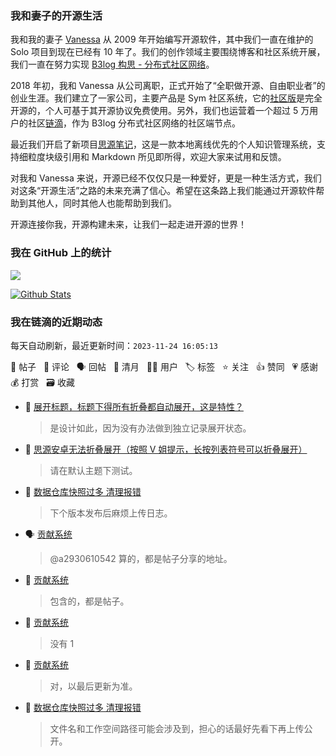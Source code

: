 ### 我和妻子的开源生活

我和我的妻子 [Vanessa](https://github.com/Vanessa219) 从 2009 年开始编写开源软件，其中我们一直在维护的 Solo 项目到现在已经有 10 年了。我们的创作领域主要围绕博客和社区系统开展，我们一直在努力实现 [B3log 构思 - 分布式社区网络](https://ld246.com/article/1546941897596)。

2018 年初，我和 Vanessa 从公司离职，正式开始了“全职做开源、自由职业者”的创业生涯。我们建立了一家公司，主要产品是 Sym 社区系统，它的[社区版](https://github.com/88250/symphony)是完全开源的，个人可基于其开源协议免费使用。另外，我们也运营着一个超过 5 万用户的社区[链滴](https://ld246.com)，作为 B3log 分布式社区网络的社区端节点。

最近我们开启了新项目[思源笔记](https://github.com/siyuan-note/siyuan)，这是一款本地离线优先的个人知识管理系统，支持细粒度块级引用和 Markdown 所见即所得，欢迎大家来试用和反馈。

对我和 Vanessa 来说，开源已经不仅仅只是一种爱好，更是一种生活方式，我们对这条“开源生活”之路的未来充满了信心。希望在这条路上我们能通过开源软件帮助到其他人，同时其他人也能帮助到我们。

开源连接你我，开源构建未来，让我们一起走进开源的世界！

### 我在 GitHub 上的统计

<a title="Hits" target="_blank" href="https://github.com/88250/88250"><img src="https://hits.b3log.org/88250/88250.svg"></a>

[![Github Stats](https://github-readme-stats.vercel.app/api?username=88250&theme=tokyonight&show_icons=true)](https://github.com/88250)

<!--events start -->

### 我在链滴的近期动态

每天自动刷新，最近更新时间：`2023-11-24 16:05:13`

📝 帖子 &nbsp; 💬 评论 &nbsp; 🗣 回帖 &nbsp; 🌙 清月 &nbsp; 👨‍💻 用户 &nbsp; 🏷️ 标签 &nbsp; ⭐️ 关注 &nbsp; 👍 赞同 &nbsp; 💗 感谢 &nbsp; 💰 打赏 &nbsp; 🗃 收藏

* 💬 [展开标题，标题下得所有折叠都自动展开，这是特性？](https://ld246.com/article/1700797445928/comment/1700800532634#comments)

  > 是设计如此，因为没有办法做到独立记录展开状态。
* 💬 [思源安卓无法折叠展开（按照 V 姐提示，长按列表符号可以折叠展开）](https://ld246.com/article/1700784749085/comment/1700789915162#comments)

  > 请在默认主题下测试。
* 💬 [数据仓库快照过多 清理报错](https://ld246.com/article/1700735551091/comment/1700756058436#comments)

  > 下个版本发布后麻烦上传日志。
* 🗣 [贡献系统](https://ld246.com/article/1531283103334/comment/1700753503359#comments)

  > @a2930610542 算的，都是帖子分享的地址。
* 💬 [贡献系统](https://ld246.com/article/1531283103334/comment/1700753503359#comments)

  > 包含的，都是帖子。
* 💬 [贡献系统](https://ld246.com/article/1531283103334/comment/1700753300988#comments)

  > 没有 1
* 💬 [贡献系统](https://ld246.com/article/1531283103334/comment/1700752944198#comments)

  > 对，以最后更新为准。
* 💬 [数据仓库快照过多 清理报错](https://ld246.com/article/1700735551091/comment/1700752562327#comments)

  > 文件名和工作空间路径可能会涉及到，担心的话最好先看下再上传公开。


<!--events end -->
